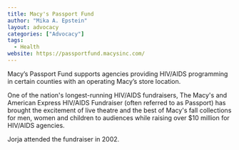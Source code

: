 ```yaml
---
title: Macy's Passport Fund
author: "Mika A. Epstein"
layout: advocacy
categories: ["Advocacy"]
tags:
  - Health
website: https://passportfund.macysinc.com/
---
```


Macy’s Passport Fund supports agencies providing HIV/AIDS programming in certain counties with an operating Macy’s store location.

One of the nation's longest-running HIV/AIDS fundraisers, The Macy's and American Express HIV/AIDS Fundraiser (often referred to as Passport) has brought the excitement of live theatre and the best of Macy's fall collections for men, women and children to audiences while raising over $10 million for HIV/AIDS agencies.

Jorja attended the fundraiser in 2002.
